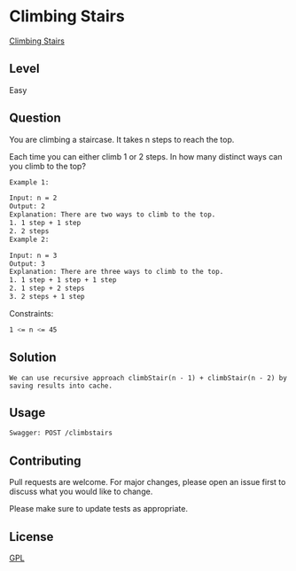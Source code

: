 # Climbing Stairs
[Climbing Stairs](https://leetcode.com/problems/climbing-stairs/)

## Level
Easy

## Question
You are climbing a staircase. It takes n steps to reach the top.

Each time you can either climb 1 or 2 steps. In how many distinct ways can you climb to the top?

```bash
Example 1:

Input: n = 2
Output: 2
Explanation: There are two ways to climb to the top.
1. 1 step + 1 step
2. 2 steps
Example 2:

Input: n = 3
Output: 3
Explanation: There are three ways to climb to the top.
1. 1 step + 1 step + 1 step
2. 1 step + 2 steps
3. 2 steps + 1 step
```

Constraints:
```bash
1 <= n <= 45
```
## Solution
    We can use recursive approach climbStair(n - 1) + climbStair(n - 2) by saving results into cache.

## Usage

```bash
Swagger: POST /climbstairs
```

## Contributing
Pull requests are welcome. For major changes, please open an issue first to discuss what you would like to change.

Please make sure to update tests as appropriate.

## License
[GPL](https://choosealicense.com/licenses/agpl-3.0/)
